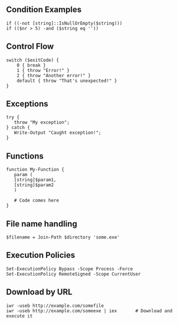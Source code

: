 ## Condition Examples

    if ((-not [string]::IsNullOrEmpty($string)))
    if (($nr > 5) -and ($string eq ''))

## Control Flow

    switch ($exitCode) {
        0 { break }
        1 { throw "Error!" }
        2 { throw "Another error!" }
        default { throw "That's unexpected!" }
    }

## Exceptions

    try {
       throw "My exception";
    } catch {
       Write-Output "Caught exception!";
    }

## Functions

    function My-Function {
       param (
       [string]$param1,
       [string]$param2
       )
       
       # Code comes here
    }

## File name handling

    $filename = Join-Path $directory 'some.exe'

## Execution Policies

    Set-ExecutionPolicy Bypass -Scope Process -Force
    Set-ExecutionPolicy RemoteSigned -Scope CurrentUser

## Download by URL

    iwr -useb http://example.com/somefile
    iwr -useb http://example.com/someexe | iex       # Download and execute it
